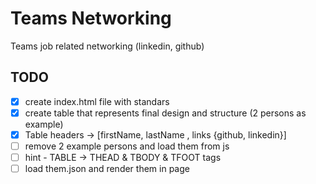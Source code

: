 # Teams Networking

Teams job related networking (linkedin, github)

## TODO

- [x] create index.html file with standars
- [x] create table that represents final design and structure (2 persons as example)
- [x] Table headers -> [firstName, lastName , links {github, linkedin}]
- [ ] remove 2 example persons and load them from js 
- [ ] hint - TABLE -> THEAD & TBODY & TFOOT tags
- [ ] load them.json and render them in page